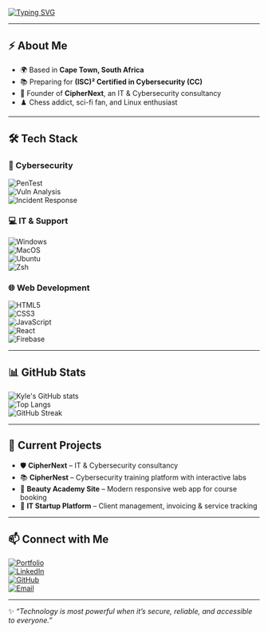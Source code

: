 <!-- Typing animation header -->
[![Typing SVG](https://readme-typing-svg.herokuapp.com?font=Fira+Code&weight=600&size=30&pause=1000&color=00FF7F&center=true&vCenter=true&width=900&lines=Hi%2C+I'm+Tawanda+Chihata+%F0%9F%91%8B;Cybersecurity+Specialist+%F0%9F%94%90;IT+Support+Engineer+%F0%9F%92%BB;Linux+Evangelist+%F0%9F%90%A7;Lifelong+Learner+%F0%9F%93%9A)](https://git.io/typing-svg)

---

## ⚡ About Me  
- 🌍 Based in **Cape Town, South Africa**  
- 📚 Preparing for **(ISC)² Certified in Cybersecurity (CC)**  
- 🚀 Founder of **CipherNext**, an IT & Cybersecurity consultancy  
- ♟️ Chess addict, sci-fi fan, and Linux enthusiast  

---

## 🛠️ Tech Stack  

### 🔐 Cybersecurity  
![PenTest](https://img.shields.io/badge/Penetration_Testing-000?style=for-the-badge&logo=hackaday&logoColor=green)  
![Vuln Analysis](https://img.shields.io/badge/Vulnerability_Analysis-000?style=for-the-badge&logo=datadog&logoColor=purple)  
![Incident Response](https://img.shields.io/badge/Incident_Response-000?style=for-the-badge&logo=shield&logoColor=red)  

### 💻 IT & Support  
![Windows](https://img.shields.io/badge/Windows-0078D6?style=for-the-badge&logo=windows&logoColor=white)  
![MacOS](https://img.shields.io/badge/mac%20os-000000?style=for-the-badge&logo=apple&logoColor=white)  
![Ubuntu](https://img.shields.io/badge/Ubuntu-E95420?style=for-the-badge&logo=ubuntu&logoColor=white)  
![Zsh](https://img.shields.io/badge/zsh-000?style=for-the-badge&logo=gnu-bash&logoColor=white)  

### 🌐 Web Development  
![HTML5](https://img.shields.io/badge/HTML5-E34F26?style=for-the-badge&logo=html5&logoColor=white)  
![CSS3](https://img.shields.io/badge/CSS3-1572B6?style=for-the-badge&logo=css3&logoColor=white)  
![JavaScript](https://img.shields.io/badge/JavaScript-323330?style=for-the-badge&logo=javascript&logoColor=%23F7DF1E)  
![React](https://img.shields.io/badge/React-20232A?style=for-the-badge&logo=react&logoColor=61DAFB)  
![Firebase](https://img.shields.io/badge/Firebase-039BE5?style=for-the-badge&logo=firebase)  

---

## 📊 GitHub Stats  

![Kyle's GitHub stats](https://github-readme-stats.vercel.app/api?username=tawanda-chihata&show_icons=true&theme=radical)  
![Top Langs](https://github-readme-stats.vercel.app/api/top-langs/?username=tawanda-chihata&layout=compact&theme=radical)  
![GitHub Streak](https://github-readme-streak-stats.herokuapp.com/?user=tawanda-chihata&theme=radical)  

---

## 🌱 Current Projects  
- 🛡️ **CipherNext** – IT & Cybersecurity consultancy  
- 📚 **CipherNest** – Cybersecurity training platform with interactive labs  
- 💄 **Beauty Academy Site** – Modern responsive web app for course booking  
- 🏢 **IT Startup Platform** – Client management, invoicing & service tracking  

---

## 📫 Connect with Me  
[![Portfolio](https://img.shields.io/badge/Portfolio-000?style=for-the-badge&logo=firefox&logoColor=orange)](https://your-portfolio-link.com)  
[![LinkedIn](https://img.shields.io/badge/LinkedIn-0A66C2?style=for-the-badge&logo=linkedin&logoColor=white)](https://www.linkedin.com/in/tawanda-chihata)  
[![GitHub](https://img.shields.io/badge/GitHub-181717?style=for-the-badge&logo=github&logoColor=white)](https://github.com/tawanda-chihata)  
[![Email](https://img.shields.io/badge/Email-D14836?style=for-the-badge&logo=gmail&logoColor=white)](mailto:kylechihata@gmail.com)  

---

✨ _“Technology is most powerful when it’s secure, reliable, and accessible to everyone.”_
